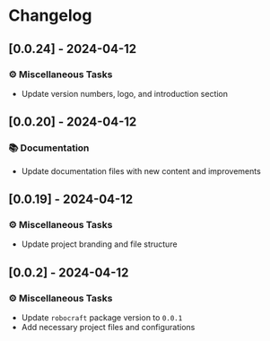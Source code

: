 # Changelog

## [0.0.24] - 2024-04-12

### <!-- 7 -->⚙️ Miscellaneous Tasks

- Update version numbers, logo, and introduction section

## [0.0.20] - 2024-04-12

### <!-- 3 -->📚 Documentation

- Update documentation files with new content and improvements

## [0.0.19] - 2024-04-12

### <!-- 7 -->⚙️ Miscellaneous Tasks

- Update project branding and file structure

## [0.0.2] - 2024-04-12

### <!-- 7 -->⚙️ Miscellaneous Tasks

- Update `robocraft` package version to `0.0.1`
- Add necessary project files and configurations

<!-- BRESILLA -->
